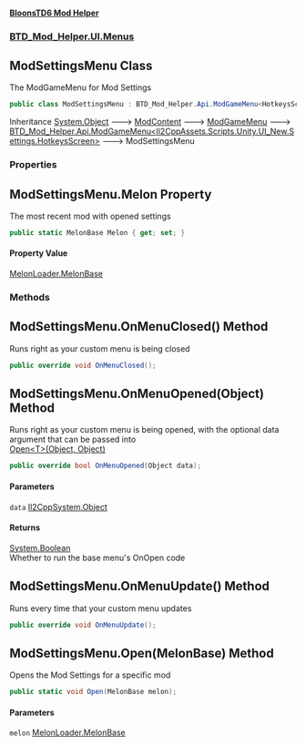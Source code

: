 #### [BloonsTD6 Mod Helper](README.md 'README')
### [BTD_Mod_Helper.UI.Menus](README.md#BTD_Mod_Helper.UI.Menus 'BTD_Mod_Helper.UI.Menus')

## ModSettingsMenu Class

The ModGameMenu for Mod Settings

```csharp
public class ModSettingsMenu : BTD_Mod_Helper.Api.ModGameMenu<HotkeysScreen>
```

Inheritance [System.Object](https://docs.microsoft.com/en-us/dotnet/api/System.Object 'System.Object') &#129106; [ModContent](BTD_Mod_Helper.Api.ModContent.md 'BTD_Mod_Helper.Api.ModContent') &#129106; [ModGameMenu](BTD_Mod_Helper.Api.ModGameMenu.md 'BTD_Mod_Helper.Api.ModGameMenu') &#129106; [BTD_Mod_Helper.Api.ModGameMenu&lt;](BTD_Mod_Helper.Api.ModGameMenu_T_.md 'BTD_Mod_Helper.Api.ModGameMenu<T>')[Il2CppAssets.Scripts.Unity.UI_New.Settings.HotkeysScreen](https://docs.microsoft.com/en-us/dotnet/api/Il2CppAssets.Scripts.Unity.UI_New.Settings.HotkeysScreen 'Il2CppAssets.Scripts.Unity.UI_New.Settings.HotkeysScreen')[&gt;](BTD_Mod_Helper.Api.ModGameMenu_T_.md 'BTD_Mod_Helper.Api.ModGameMenu<T>') &#129106; ModSettingsMenu
### Properties

<a name='BTD_Mod_Helper.UI.Menus.ModSettingsMenu.Melon'></a>

## ModSettingsMenu.Melon Property

The most recent mod with opened settings

```csharp
public static MelonBase Melon { get; set; }
```

#### Property Value
[MelonLoader.MelonBase](https://docs.microsoft.com/en-us/dotnet/api/MelonLoader.MelonBase 'MelonLoader.MelonBase')
### Methods

<a name='BTD_Mod_Helper.UI.Menus.ModSettingsMenu.OnMenuClosed()'></a>

## ModSettingsMenu.OnMenuClosed() Method

Runs right as your custom menu is being closed

```csharp
public override void OnMenuClosed();
```

<a name='BTD_Mod_Helper.UI.Menus.ModSettingsMenu.OnMenuOpened(Object)'></a>

## ModSettingsMenu.OnMenuOpened(Object) Method

Runs right as your custom menu is being opened, with the optional data argument that can be passed into  
[Open&lt;T&gt;(Object, Object)](BTD_Mod_Helper.Api.ModGameMenu.md#BTD_Mod_Helper.Api.ModGameMenu.Open_T_(Object,Object) 'BTD_Mod_Helper.Api.ModGameMenu.Open<T>(Object, Object)')

```csharp
public override bool OnMenuOpened(Object data);
```
#### Parameters

<a name='BTD_Mod_Helper.UI.Menus.ModSettingsMenu.OnMenuOpened(Object).data'></a>

`data` [Il2CppSystem.Object](https://docs.microsoft.com/en-us/dotnet/api/Il2CppSystem.Object 'Il2CppSystem.Object')

#### Returns
[System.Boolean](https://docs.microsoft.com/en-us/dotnet/api/System.Boolean 'System.Boolean')  
Whether to run the base menu's OnOpen code

<a name='BTD_Mod_Helper.UI.Menus.ModSettingsMenu.OnMenuUpdate()'></a>

## ModSettingsMenu.OnMenuUpdate() Method

Runs every time that your custom menu updates

```csharp
public override void OnMenuUpdate();
```

<a name='BTD_Mod_Helper.UI.Menus.ModSettingsMenu.Open(MelonBase)'></a>

## ModSettingsMenu.Open(MelonBase) Method

Opens the Mod Settings for a specific mod

```csharp
public static void Open(MelonBase melon);
```
#### Parameters

<a name='BTD_Mod_Helper.UI.Menus.ModSettingsMenu.Open(MelonBase).melon'></a>

`melon` [MelonLoader.MelonBase](https://docs.microsoft.com/en-us/dotnet/api/MelonLoader.MelonBase 'MelonLoader.MelonBase')